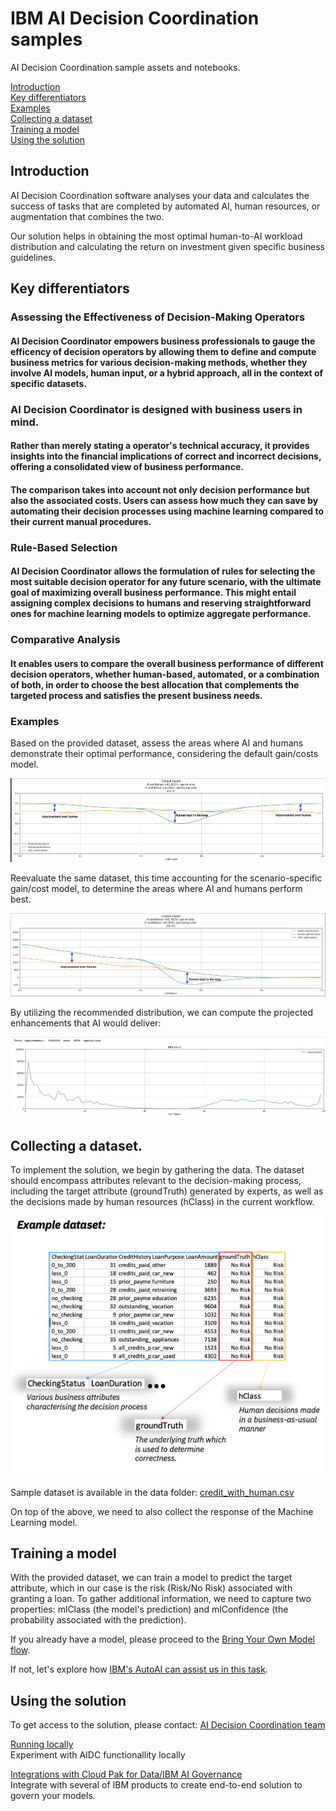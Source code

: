 # IBM AI Decision Coordination samples
AI Decision Coordination sample assets and notebooks.

[Introduction](#intro)<br>
[Key differentiators](#key)<br>
[Examples](#examples)<br>
[Collecting a dataset](#dataset)<br>
[Training a model](#model)<br>
[Using the solution](#using)<br>

<a id="intro"></a>
## Introduction

AI Decision Coordination software analyses your data and calculates the success of tasks 
that are completed by automated AI, human resources, or augmentation that combines the two.

Our solution helps in obtaining the most optimal human-to-AI workload distribution and 
calculating the return on investment given specific business guidelines.

<a id="key"></a>
## Key differentiators

### Assessing the Effectiveness of Decision-Making Operators

#### AI Decision Coordinator empowers business professionals to gauge the efficency of decision operators by allowing them to define and compute business metrics for various decision-making methods, whether they involve AI models, human input, or a hybrid approach, all in the context of specific datasets. 

### AI Decision Coordinator is designed with business users in mind.

#### Rather than merely stating a operator's technical accuracy, it provides insights into the financial implications of correct and incorrect decisions, offering a consolidated view of business performance.
#### The comparison takes into account not only decision performance but also the associated costs. Users can assess how much they can save by automating their decision processes using machine learning compared to their current manual procedures.

### Rule-Based Selection

#### AI Decision Coordinator allows the formulation of rules for selecting the most suitable decision operator for any future scenario, with the ultimate goal of maximizing overall business performance. This might entail assigning complex decisions to humans and reserving straightforward ones for machine learning models to optimize aggregate performance.

### Comparative Analysis 

#### It enables users to compare the overall business performance of different decision operators, whether human-based, automated, or a combination of both, in order to choose the best allocation that complements the targeted process and satisfies the present business needs.

<a id="examples"></a>
### Examples

Based on the provided dataset, assess the areas where AI and humans demonstrate their optimal performance, considering the default gain/costs model.

![roi1](images/roi1.png)

Reevaluate the same dataset, this time accounting for the scenario-specific gain/cost model, to determine the areas where AI and humans perform best.

![roi2](images/roi2.png)

By utilizing the recommended distribution, we can compute the projected enhancements that AI would deliver:

![improvement](images/improvement.png)

<a id="dataset"></a>
## Collecting a dataset.

To implement the solution, we begin by gathering the data. 
The dataset should encompass attributes relevant to the decision-making process, including the target attribute (groundTruth) generated by experts, as well as the decisions made by human resources (hClass) in the current workflow.

![dataset](images/dataset.png)

Sample dataset is available in the data folder: [credit_with_human.csv](data/credit_with_human.csv)

On top of the above, we need to also collect the response of the Machine Learning model.

<a id="model"></a>
## Training a model

With the provided dataset, we can train a model to predict the target attribute, which in our case is the risk (Risk/No Risk) associated with granting a loan. To gather additional information, we need to capture two properties: mlClass (the model's prediction) and mlConfidence (the probability associated with the prediction).

If you already have a model, please proceed to the [Bring Your Own Model flow](docs/BYOM.md#byom).

If not, let's explore how [IBM's AutoAI can assist us in this task](docs/AutoAI.md#autoai).

<a id="using"></a>
## Using the solution

To get access to the solution, please contact:
[AI Decision Coordination team](https://aidecisioncoordination.com/)

[Running locally](docs/Local.md#local)<br>
Experiment with AIDC functionallity locally<br>

[Integrations with Cloud Pak for Data/IBM AI Governance](docs/Integrations.md#integrations)<br>
Integrate with several of IBM products to create end-to-end solution to govern your models.
